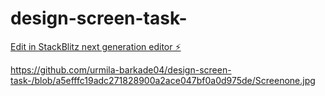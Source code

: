 # design-screen-task-

[Edit in StackBlitz next generation editor ⚡️](https://stackblitz.com/~/github.com/urmila-barkade04/design-screen-task-)

https://github.com/urmila-barkade04/design-screen-task-/blob/a5efffc19adc271828900a2ace047bf0a0d975de/Screenone.jpg
